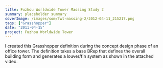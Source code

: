 ```yaml
---
title: Fuzhou Worldwide Tower Massing Study 2
summary: placeholder summary
coverImage: /images/som/fwt-massing-2/2012-04-11_215217.png
tags: ["Grasshopper"]
date: "2011-04-15"
project: Fuzhou Worldwide Tower
---
```


I created this Grasshopper definition during the concept design phase of an office tower. The definition takes a base BRep that defines the overall building form and generates a louver/fin system as shown in the attached video.
